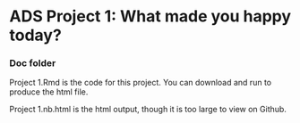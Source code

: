 # ADS Project 1: What made you happy today?
### Doc folder

Project 1.Rmd is the code for this project. You can download and run to produce the html file.

Project 1.nb.html is the html output, though it is too large to view on Github.